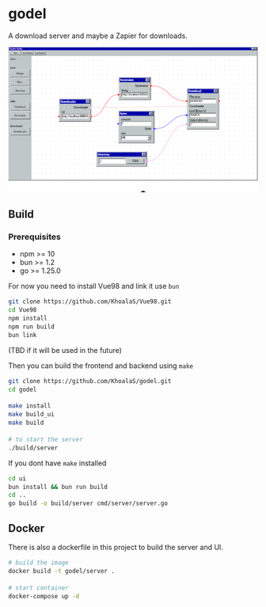 # godel

A download server and maybe a Zapier for downloads.

![Demo](https://raw.githubusercontent.com/KhoalaS/godel/refs/heads/main/media/sc.png)

## Build

### Prerequisites

-   npm >= 10
-   bun >= 1.2
-   go >= 1.25.0

For now you need to install Vue98 and link it use `bun`

```bash
git clone https://github.com/KhoalaS/Vue98.git
cd Vue98
npm install
npm run build
bun link
```

(TBD if it will be used in the future)

Then you can build the frontend and backend using `make`

```bash
git clone https://github.com/KhoalaS/godel.git
cd godel

make install
make build_ui
make build

# to start the server
./build/server

```

If you dont have `make` installed

```bash
cd ui
bun install && bun run build
cd ..
go build -o build/server cmd/server/server.go

```

## Docker

There is also a dockerfile in this project to build the server and UI.

```bash
# build the image
docker build -t godel/server .

# start container
docker-compose up -d
```

